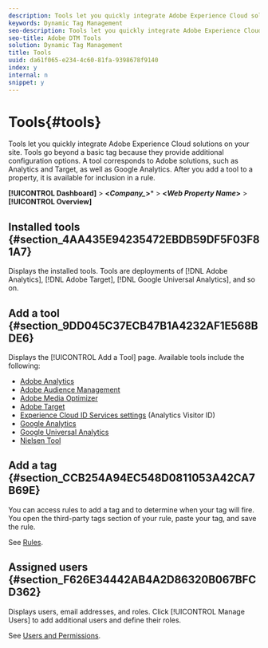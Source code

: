 ```yaml
---
description: Tools let you quickly integrate Adobe Experience Cloud solutions on your site. Tools go beyond a basic tag because they provide additional configuration options. A tool corresponds to Adobe solutions, such as Analytics and Target, as well as Google Analytics. After you add a tool to a property, it is available for inclusion in a rule.
keywords: Dynamic Tag Management
seo-description: Tools let you quickly integrate Adobe Experience Cloud solutions on your site. Tools go beyond a basic tag because they provide additional configuration options. A tool corresponds to Adobe solutions, such as Analytics and Target, as well as Google Analytics. After you add a tool to a property, it is available for inclusion in a rule.
seo-title: Adobe DTM Tools
solution: Dynamic Tag Management
title: Tools
uuid: da61f065-e234-4c60-81fa-9398678f9140
index: y
internal: n
snippet: y
---
```


# Tools{#tools}

Tools let you quickly integrate Adobe Experience Cloud solutions on your site. Tools go beyond a basic tag because they provide additional configuration options. A tool corresponds to Adobe solutions, such as Analytics and Target, as well as Google Analytics. After you add a tool to a property, it is available for inclusion in a rule.

 **[!UICONTROL Dashboard]** > **<*Company_*>*** > **<*Web Property Name*>** > **[!UICONTROL Overview]**

## Installed tools {#section_4AA435E94235472EBDB59DF5F03F81A7}

Displays the installed tools. Tools are deployments of [!DNL Adobe Analytics], [!DNL Adobe Target], [!DNL Google Universal Analytics], and so on.

## Add a tool {#section_9DD045C37ECB47B1A4232AF1E568BDE6}

Displays the [!UICONTROL Add a Tool] page. Available tools include the following:

* [Adobe Analytics](../tools-reference/analytics-dtm.md#concept_FBA6679A0B79490F8296437F11E5E4F8) 
* [Adobe Audience Management](../tools-reference/audiencemgmt.md#concept_F9887945039A473A9B2C6B16CBA5D822) 
* [Adobe Media Optimizer](../tools-reference/media-optimizer.md#concept_1A33BC0F5B6A4709929EC6F876236657) 
* [Adobe Target](../tools-reference/target.md#concept_90D4021A9B6E409D8101FA1AFADE1215) 
* [Experience Cloud ID Services settings](https://marketing.adobe.com/resources/help/en_US/mcvid/mcvid-dtm-settings.html) (Analytics Visitor ID) 
* [Google Analytics](../tools-reference/ga.md#concept_C0C4173C0A9F4C9A8333EADC8C1FBF99) 
* [Google Universal Analytics](../tools-reference/google-universal-analytics.md#concept_224428EBB8E4466B93328EC5AE87FF04) 
* [Nielsen Tool](../tools-reference/nielsen.md#concept_697E539912154172A3BE804DD2401534)

## Add a tag {#section_CCB254A94EC548D0811053A42CA7B69E}

You can access rules to add a tag and to determine when your tag will fire. You open the third-party tags section of your rule, paste your tag, and save the rule.

See [Rules](../managing-resources/rules.md#concept_2D3F296DD3BD418BAB7A0E2415DD9C92).

## Assigned users {#section_F626E34442AB4A2D86320B067BFCD362}

Displays users, email addresses, and roles. Click [!UICONTROL Manage Users] to add additional users and define their roles.

See [Users and Permissions](../administration/users.md#concept_2FA1011890C04E59845E8EB1E2345488). 
